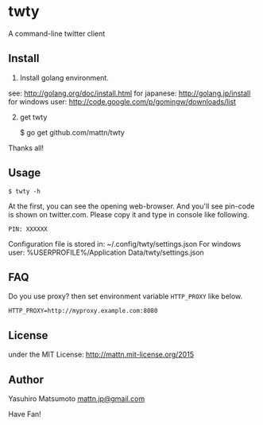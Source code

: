 # twty

A command-line twitter client

## Install

1. Install golang environment.

 see: http://golang.org/doc/install.html
 for japanese: http://golang.jp/install
 for windows user: http://code.google.com/p/gomingw/downloads/list

2. get twty

    $ go get github.com/mattn/twty

Thanks all!

## Usage

    $ twty -h

At the first, you can see the opening web-browser.  And you'll see pin-code is
shown on twitter.com.  Please copy it and type in console like following.

    PIN: XXXXXX

Configuration file is stored in: ~/.config/twty/settings.json
For windows user: %USERPROFILE%/Application Data/twty/settings.json

## FAQ

Do you use proxy? then set environment variable `HTTP_PROXY` like below.

    HTTP_PROXY=http://myproxy.example.com:8080

## License

under the MIT License: http://mattn.mit-license.org/2015

## Author

Yasuhiro Matsumoto <mattn.jp@gmail.com>

Have Fan!
